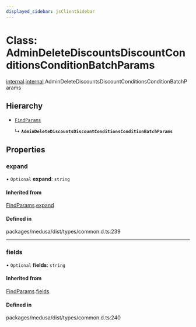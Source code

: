 ```yaml
---
displayed_sidebar: jsClientSidebar
---
```


# Class: AdminDeleteDiscountsDiscountConditionsConditionBatchParams

[internal](../modules/internal-8.md).[internal](../modules/internal-8.internal.md).AdminDeleteDiscountsDiscountConditionsConditionBatchParams

## Hierarchy

- [`FindParams`](internal-6.FindParams.md)

  ↳ **`AdminDeleteDiscountsDiscountConditionsConditionBatchParams`**

## Properties

### expand

• `Optional` **expand**: `string`

#### Inherited from

[FindParams](internal-6.FindParams.md).[expand](internal-6.FindParams.md#expand)

#### Defined in

packages/medusa/dist/types/common.d.ts:239

___

### fields

• `Optional` **fields**: `string`

#### Inherited from

[FindParams](internal-6.FindParams.md).[fields](internal-6.FindParams.md#fields)

#### Defined in

packages/medusa/dist/types/common.d.ts:240
